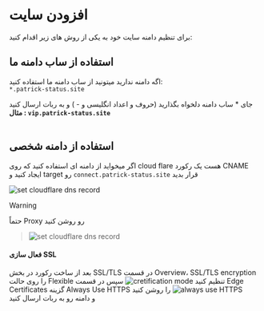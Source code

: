 # افزودن سایت

برای تنظیم دامنه سایت خود به یکی از روش های زیر اقدام کنید:
<br>
## استفاده از ساب دامنه ما

اگه دامنه ندارید میتونید از ساب دامنه ما استفاده کنید:
<br>
`*.patrick-status.site`

جای * ساب دامنه دلخواه بگذارید (حروف و اعداد انگلیسی و - ) و به ربات ارسال کنید
<br>
**مثال : ‌`vip.patrick-status.site`**
<br>
<br>
## استفاده از دامنه شخصی

اگر میخواید از دامنه ای استفاده کنید که روی cloud flare هست یک رکورد CNAME ایجاد کنید و target رو `connect.patrick-status.site` قرار بدید

![set cloudflare dns record](https://raw.githubusercontent.com/Kup1ng/Patrick/main/images/cloudflare-dns-set.png)


> [!WARNING]
حتماً Proxy رو روشن کنید
> ![set cloudflare dns record](https://raw.githubusercontent.com/Kup1ng/Patrick/main/images/cloudflare-dns-set2.png)
#### فعال سازی SSL
بعد از ساخت رکورد در بخش SSL/TLS در قسمت Overview، SSL/TLS encryption را روی حالت Flexible تنظیم کنید
![cretification mode](https://raw.githubusercontent.com/Kup1ng/Patrick/main/images/certification-mode.png)
سپس در قسمت Edge Certificates گزینه Always Use HTTPS را روشن کنید
![always use HTTPS](https://raw.githubusercontent.com/Kup1ng/Patrick/main/images/https-force.png)
<br>
و دامنه رو به ربات ارسال کنید
